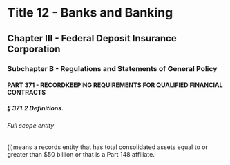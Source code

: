 
# Title 12 - Banks and Banking
## Chapter III - Federal Deposit Insurance Corporation
### Subchapter B - Regulations and Statements of General Policy
#### PART 371 - RECORDKEEPING REQUIREMENTS FOR QUALIFIED FINANCIAL CONTRACTS
##### § 371.2 Definitions.
###### Full scope entity

(i)means a records entity that has total consolidated assets equal to or greater than $50 billion or that is a Part 148 affiliate.
